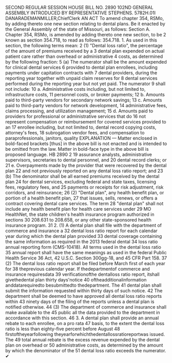 SECOND REGULAR SESSION
HOUSE BILL NO. 2890
102ND GENERAL ASSEMBLY
INTRODUCED BY REPRESENTATIVE STEPHENS.
5782H.01I DANARADEMANMILLER,ChiefClerk
AN ACT
To amend chapter 354, RSMo, by adding thereto one new section relating to dental plans.
Be it enacted by the General Assembly of the state of Missouri, as follows:
Section A. Chapter 354, RSMo, is amended by adding thereto one new section, to be
2 known as section 354.718, to read as follows:
354.718. 1. As used in this section, the following terms mean:
2 (1) "Dental loss ratio", the percentage of the amount of premiums received by a
3 dental plan expended on actual patient care rather than overhead or administrative
4 costs, as determined by the following fraction:
5 (a) The numerator shall be the amount expended for clinical dental services
6 provided to dental plan enrollees, including payments under capitation contracts with
7 dental providers, during the reporting year together with unpaid claim reserves for
8 dental services performed during the reporting year but not yet paid. The numerator
9 shall not include:
10 a. Administrative costs including, but not limited to, infrastructure costs,
11 personnel costs, or broker payments;
12 b. Amounts paid to third-party vendors for secondary network savings;
13 c. Amounts paid to third-party vendors for network development,
14 administrative fees, claims processing, and utilization management;
15 d. Amounts paid to providers for professional or administrative services that do
16 not represent compensation or reimbursement for covered services provided to an
17 enrollee including, but not limited to, dental record copying costs, attorney's fees,
18 subrogation vendor fees, and compensation to paraprofessionals, janitors, quality
EXPLANATION — Matter enclosed in bold-faced brackets [thus] in the above bill is not enacted and is
intended to be omitted from the law. Matter in bold-face type in the above bill is proposed language.
HB 2890 2
19 assurance analysts, administrative supervisors, secretaries to dental personnel, and
20 dental record clerks; or
21 e. Overpayments made by the provider that were recovered by the dental plan
22 and not previously reported on any dental loss ratio report; and
23 (b) The denominator shall be all earned premiums received by the dental plan
24 for dental services, excluding federal and state taxes, licensing fees, regulatory fees, and
25 payments or receipts for risk adjustment, risk corridors, and reinsurance;
26 (2) "Dental plan", any health benefit plan, or portion of a health benefit plan,
27 that issues, sells, renews, or offers a contract covering dental care services. The term
28 "dental plan" shall not include any health benefit plan for health care services under
29 MO HealthNet, the state children's health insurance program authorized in sections
30 208.631 to 208.658, or any other state-sponsored health insurance program.
31 2. (1) A dental plan shall file with the department of commerce and insurance a
32 dental loss ratio report for each calendar year during which the dental plan provided
33 dental coverage containing the same information as required in the 2013 federal dental
34 loss ratio annual reporting form (CMS-10418). All terms used in the dental loss ratio
35 annual report shall have the same meanings as used in the federal Public Health Service
36 Act, 42 U.S.C. Section 300gg-18, and 45 CFR Part 158.
37 (2) The dental loss ratio report shall be filed before March first of each year for
38 theprevious calendar year. If thedepartmentof commerce and insurance requiresdata
39 verificationofthe dentalloss ratio report, itshall givethedental plan thirty days'notice
40 oftheadditionalinformation anddatarequiredto besubmittedto thedepartment. The
41 dental plan shall submit the information requested within thirty days of such notice.
42 The department shall be deemed to have approved all dental loss ratio reports within
43 ninety days of the filing of the reports unless a dental plan is notified otherwise.
44 (3) The department of commerce and insurance shall make available to the
45 public all the data provided to the department in accordance with this section.
46 3. A dental plan shall provide an annual rebate to each enrollee, on a pro rata
47 basis, to the extent the dental loss ratio is less than eighty-five percent before August
48 firstoftheyearfollowing theyearforwhichthedentallossratioreportwas issued. The
49 total annual rebate is the excess revenue expended by the dental plan on overhead or
50 administrative costs, as determined by the amount by which the denominator of the
51 dental loss ratio exceeds the numerator.
✔